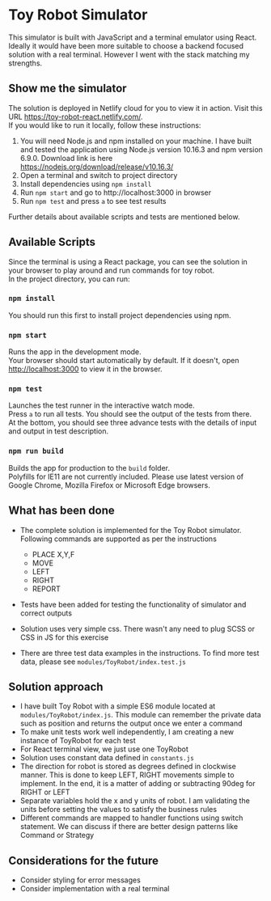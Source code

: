# Toy Robot Simulator
This simulator is built with JavaScript and a terminal emulator using React. Ideally it would have been more suitable to choose a backend focused solution with a real terminal. However I went with the stack matching my strengths.

## Show me the simulator
The solution is deployed in Netlify cloud for you to view it in action. Visit this URL https://toy-robot-react.netlify.com/. <br />
If you would like to run it locally, follow these instructions:
1. You will need Node.js and npm installed on your machine. I have built and tested the application using Node.js version 10.16.3 and npm version 6.9.0. Download link is here https://nodejs.org/download/release/v10.16.3/
2. Open a terminal and switch to project directory
3. Install dependencies using `npm install`
4. Run `npm start` and go to http://localhost:3000 in browser
5. Run `npm test` and press `a` to see test results

Further details about available scripts and tests are mentioned below.

## Available Scripts

Since the terminal is using a React package, you can see the solution in your browser to play around and run commands for toy robot.<br /> 
In the project directory, you can run:

### `npm install`

You should run this first to install project dependencies using npm.

### `npm start`

Runs the app in the development mode.<br />
Your browser should start automatically by default. If it doesn't, open [http://localhost:3000](http://localhost:3000) to view it in the browser.

### `npm test`

Launches the test runner in the interactive watch mode.<br />
Press `a` to run all tests. You should see the output of the tests from there.<br />
At the bottom, you should see three advance tests with the details of input and output in test description.

### `npm run build`

Builds the app for production to the `build` folder.<br />
Polyfills for IE11 are not currently included. Please use latest version of Google Chrome, Mozilla Firefox or Microsoft Edge browsers.

## What has been done

* The complete solution is implemented for the Toy Robot simulator. Following commands are supported as per the instructions

    * PLACE X,Y,F
    * MOVE
    * LEFT
    * RIGHT
    * REPORT

* Tests have been added for testing the functionality of simulator and correct outputs
* Solution uses very simple css. There wasn't any need to plug SCSS or CSS in JS for this exercise
* There are three test data examples in the instructions. To find more test data, please see `modules/ToyRobot/index.test.js` 

## Solution approach

* I have built Toy Robot with a simple ES6 module located at `modules/ToyRobot/index.js`. This module can remember 
the private data such as position and returns the output once we enter a command
* To make unit tests work well independently, I am creating a new instance of ToyRobot for each test
* For React terminal view, we just use one ToyRobot
* Solution uses constant data defined in `constants.js` 
* The direction for robot is stored as degrees defined in clockwise manner. This is done to keep LEFT, RIGHT movements simple to implement. In the end, it is a matter of adding or subtracting 90deg for RIGHT or LEFT 
* Separate variables hold the x and y units of robot. I am validating the units before setting the values to satisfy the business rules
* Different commands are mapped to handler functions using switch statement. We can discuss if there are better design patterns like Command or Strategy


## Considerations for the future

* Consider styling for error messages
* Consider implementation with a real terminal
